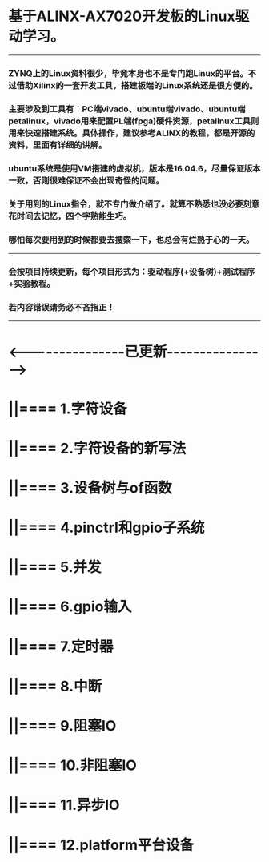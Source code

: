# 基于ALINX-AX7020开发板的Linux驱动学习。
--------------------------------------------
### ZYNQ上的Linux资料很少，毕竟本身也不是专门跑Linux的平台。不过借助Xilinx的一套开发工具，搭建板端的Linux系统还是很方便的。
### 主要涉及到工具有：PC端vivado、ubuntu端vivado、ubuntu端petalinux，vivado用来配置PL端(fpga)硬件资源，petalinux工具则用来快速搭建系统。具体操作，建议参考ALINX的教程，都是开源的资料，里面有详细的讲解。

### ubuntu系统是使用VM搭建的虚拟机，版本是16.04.6，尽量保证版本一致，否则很难保证不会出现奇怪的问题。

### 关于用到的Linux指令，就不专门做介绍了。就算不熟悉也没必要刻意花时间去记忆，四个字熟能生巧。
### 哪怕每次要用到的时候都要去搜索一下，也总会有烂熟于心的一天。
------------------------------
### 会按项目持续更新，每个项目形式为：驱动程序(+设备树)+测试程序+实验教程。
### 若内容错误请务必不吝指正！
--------------------------------------
<---------------已更新---------------->
=======================================
||==== 1.字符设备
=======================================
||==== 2.字符设备的新写法
=======================================
||==== 3.设备树与of函数
=======================================
||==== 4.pinctrl和gpio子系统
=======================================
||==== 5.并发
=======================================
||==== 6.gpio输入
=======================================
||==== 7.定时器
=======================================
||==== 8.中断
=======================================
||==== 9.阻塞IO
=======================================
||==== 10.非阻塞IO
=======================================
||==== 11.异步IO
=======================================
||==== 12.platform平台设备
=======================================
